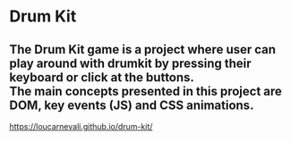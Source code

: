 # Drum Kit
## The Drum Kit game is a project where user can play around with drumkit by pressing their keyboard or click at the buttons. <br/> The main concepts presented in this project are DOM, key events (JS) and CSS animations.

https://loucarnevali.github.io/drum-kit/
